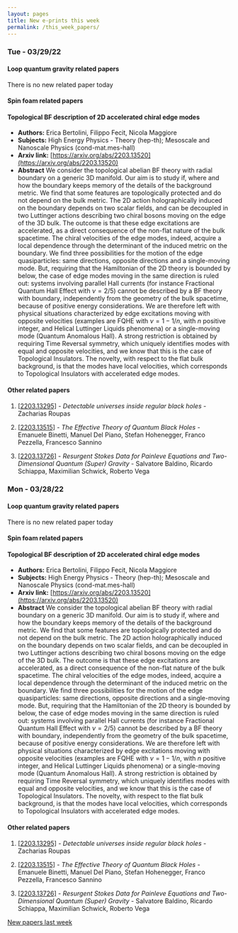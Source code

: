 ```yaml
---
layout: pages
title: New e-prints this week
permalink: /this_week_papers/
---
```




### Tue - 03/29/22

#### Loop quantum gravity related papers

There is no new related paper today 

#### Spin foam related papers

#### **Topological BF description of 2D accelerated chiral edge modes**
 - **Authors:** Erica Bertolini, Filippo Fecit, Nicola Maggiore
 - **Subjects:** High Energy Physics - Theory (hep-th); Mesoscale and Nanoscale Physics (cond-mat.mes-hall)
 - **Arxiv link:** [https://arxiv.org/abs/2203.13520](https://arxiv.org/abs/2203.13520)
 - **Abstract**
 We consider the topological abelian BF theory with radial boundary on a generic 3D manifold. Our aim is to study if, where and how the boundary keeps memory of the details of the background metric. We find that some features are topologically protected and do not depend on the bulk metric. The 2D action holographically induced on the boundary depends on two scalar fields, and can be decoupled in two Luttinger actions describing two chiral bosons moving on the edge of the 3D bulk. The outcome is that these edge excitations are accelerated, as a direct consequence of the non-flat nature of the bulk spacetime. The chiral velocities of the edge modes, indeed, acquire a local dependence through the determinant of the induced metric on the boundary. We find three possibilities for the motion of the edge quasiparticles: same directions, opposite directions and a single-moving mode. But, requiring that the Hamiltonian of the 2D theory is bounded by below, the case of edge modes moving in the same direction is ruled out: systems involving parallel Hall currents (for instance Fractional Quantum Hall Effect with $\nu=2/5$) cannot be described by a BF theory with boundary, independently from the geometry of the bulk spacetime, because of positive energy considerations. We are therefore left with physical situations characterized by edge excitations moving with opposite velocities (examples are FQHE with $\nu=1-1/n$, with $n$ positive integer, and Helical Luttinger Liquids phenomena) or a single-moving mode (Quantum Anomalous Hall). A strong restriction is obtained by requiring Time Reversal symmetry, which uniquely identifies modes with equal and opposite velocities, and we know that this is the case of Topological Insulators. The novelty, with respect to the flat bulk background, is that the modes have local velocities, which corresponds to Topological Insulators with accelerated edge modes. 



#### Other related papers

1. [[2203.13295]](https://arxiv.org/abs/2203.13295) - *Detectable universes inside regular black holes* - Zacharias Roupas

1. [[2203.13515]](https://arxiv.org/abs/2203.13515) - *The Effective Theory of Quantum Black Holes* - Emanuele Binetti, Manuel Del Piano, Stefan Hohenegger, Franco Pezzella, Francesco Sannino

1. [[2203.13726]](https://arxiv.org/abs/2203.13726) - *Resurgent Stokes Data for Painleve Equations and Two-Dimensional Quantum  (Super) Gravity* - Salvatore Baldino, Ricardo Schiappa, Maximilian Schwick, Roberto Vega



### Mon - 03/28/22

#### Loop quantum gravity related papers

There is no new related paper today 

#### Spin foam related papers

#### **Topological BF description of 2D accelerated chiral edge modes**
 - **Authors:** Erica Bertolini, Filippo Fecit, Nicola Maggiore
 - **Subjects:** High Energy Physics - Theory (hep-th); Mesoscale and Nanoscale Physics (cond-mat.mes-hall)
 - **Arxiv link:** [https://arxiv.org/abs/2203.13520](https://arxiv.org/abs/2203.13520)
 - **Abstract**
 We consider the topological abelian BF theory with radial boundary on a generic 3D manifold. Our aim is to study if, where and how the boundary keeps memory of the details of the background metric. We find that some features are topologically protected and do not depend on the bulk metric. The 2D action holographically induced on the boundary depends on two scalar fields, and can be decoupled in two Luttinger actions describing two chiral bosons moving on the edge of the 3D bulk. The outcome is that these edge excitations are accelerated, as a direct consequence of the non-flat nature of the bulk spacetime. The chiral velocities of the edge modes, indeed, acquire a local dependence through the determinant of the induced metric on the boundary. We find three possibilities for the motion of the edge quasiparticles: same directions, opposite directions and a single-moving mode. But, requiring that the Hamiltonian of the 2D theory is bounded by below, the case of edge modes moving in the same direction is ruled out: systems involving parallel Hall currents (for instance Fractional Quantum Hall Effect with $\nu=2/5$) cannot be described by a BF theory with boundary, independently from the geometry of the bulk spacetime, because of positive energy considerations. We are therefore left with physical situations characterized by edge excitations moving with opposite velocities (examples are FQHE with $\nu=1-1/n$, with $n$ positive integer, and Helical Luttinger Liquids phenomena) or a single-moving mode (Quantum Anomalous Hall). A strong restriction is obtained by requiring Time Reversal symmetry, which uniquely identifies modes with equal and opposite velocities, and we know that this is the case of Topological Insulators. The novelty, with respect to the flat bulk background, is that the modes have local velocities, which corresponds to Topological Insulators with accelerated edge modes. 



#### Other related papers

1. [[2203.13295]](https://arxiv.org/abs/2203.13295) - *Detectable universes inside regular black holes* - Zacharias Roupas

1. [[2203.13515]](https://arxiv.org/abs/2203.13515) - *The Effective Theory of Quantum Black Holes* - Emanuele Binetti, Manuel Del Piano, Stefan Hohenegger, Franco Pezzella, Francesco Sannino

1. [[2203.13726]](https://arxiv.org/abs/2203.13726) - *Resurgent Stokes Data for Painleve Equations and Two-Dimensional Quantum  (Super) Gravity* - Salvatore Baldino, Ricardo Schiappa, Maximilian Schwick, Roberto Vega






[New papers last week]({{site.url}}/archived/weekly/pre-prints/2022/03/28/archived_weekly_papers.html)